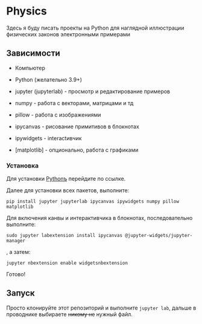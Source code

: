 # Physics

Здесь я буду писать проекты на Python для наглядной иллюстрации физических законов электронными примерами

## Зависимости

- Компьютер
- Python (желательно 3.9+)

- jupyter (jupyterlab) - просмотр и редактирование примеров
- numpy - работа с векторами, матрицами и тд
- pillow - работа с изображениями
- ipycanvas - рисование примитивов в блокнотах
- ipywidgets - interactивчик
- \[matplotlib\] - опционально, работа с графиками

### Установка

Для установки [Pythonъ](https://www.python.org/downloads/) перейдите по ссылке.

Далее для установки всех пакетов, выполните: 

```pip install jupyter jupyterlab ipycanvas ipywidgets numpy pillow matplotlib```

Для включения канвы и интерактивчика в блокнотах, последовательно выполните:

```sudo jupyter labextension install ipycanvas @jupyter-widgets/jupyter-manager```

, а затем:

```jupyter nbextension enable widgetsnbextension```

Готово!

## Запуск

Просто клонируйте этот репозиторий и выполните ```jupyter lab```, дальше в проводнике выбираете ~~никому не~~ нужный файл.